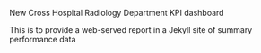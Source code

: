 New Cross Hospital Radiology Department KPI dashboard

This is to provide a web-served report in a Jekyll site of summary performance data